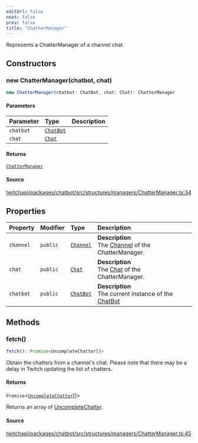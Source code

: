 ```yaml
---
editUrl: false
next: false
prev: false
title: "ChatterManager"
---
```


Represents a ChatterManager of a channel chat.

## Constructors

### new ChatterManager(chatbot, chat)

```ts
new ChatterManager(chatbot: ChatBot, chat: Chat): ChatterManager
```

#### Parameters

| Parameter | Type | Description |
| :------ | :------ | :------ |
| `chatbot` | [`ChatBot`](ChatBot.md) |  |
| `chat` | [`Chat`](Chat.md) |  |

#### Returns

[`ChatterManager`](ChatterManager.md)

#### Source

[twitchapi/packages/chatbot/src/structures/managers/ChatterManager.ts:34](https://github.com/pablornc/twitchapi//blob/b274026/packages/chatbot/src/structures/managers/ChatterManager.ts#L34)

## Properties

| Property | Modifier | Type | Description |
| :------ | :------ | :------ | :------ |
| `channel` | `public` | [`Channel`](Channel.md) | **Description**<br />The [Channel](../../api/chatbot/classes/channel) of the ChatterManager. |
| `chat` | `public` | [`Chat`](Chat.md) | **Description**<br />The [Chat](../../api/chatbot/classes/chat) of the ChatterManager. |
| `chatbot` | `public` | [`ChatBot`](ChatBot.md) | **Description**<br />The current instance of the [ChatBot](../../api/chatbot/classes/chatbot) |

## Methods

### fetch()

```ts
fetch(): Promise<UncompleteChatter[]>
```

Obtain the chatters from a channel's chat. Please note that there may be a delay in Twitch updating the list of chatters.

#### Returns

`Promise`\<[`UncompleteChatter`](UncompleteChatter.md)[]\>

Returns an array of [UncompleteChatter](../../api/chatbot/classes/uncompletechatter).

#### Source

[twitchapi/packages/chatbot/src/structures/managers/ChatterManager.ts:45](https://github.com/pablornc/twitchapi//blob/b274026/packages/chatbot/src/structures/managers/ChatterManager.ts#L45)
